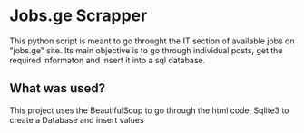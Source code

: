 # Jobs.ge Scrapper

This python script is meant to go throught the IT section of available jobs on "jobs.ge" site. Its main objective is to go through individual posts, get the required informaton and insert it into a sql database.

## What was used?

This project uses the BeautifulSoup to go through the html code, Sqlite3 to create a Database and insert values
